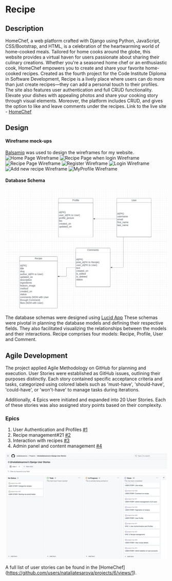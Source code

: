 # Recipe

## Description

HomeChef, a web platform crafted with Django using Python, JavaScript, CSS/Bootstrap, and HTML, is a celebration of the heartwarming world of home-cooked meals.
Tailored for home cooks around the globe, this website provides a virtual haven for users passionate about sharing their culinary creations. Whether you're a seasoned home chef or an enthusiastic cook, HomeChef empowers you to create and share your favorite home-cooked recipes.
Created as the fourth project for the Code Institute Diploma in Software Development, Recipe is a lively place where users can do more than just create recipes—they can add a personal touch to their profiles. The site also features user authentication and full CRUD functionality.
Elevate your dishes with appealing photos and share your cooking story through visual elements. Moreover, the platform includes CRUD, and gives the option to like and leave comments under the recipes.
Link to the live site - [HomeChef](https://recipeblog-e0d016298fa8.herokuapp.com/)

## Design

#### Wireframe mock-ups

[Balsamiq](https://balsamiq.com/) was used to design the wireframes for my website.
![Home Page Wireframe](/)
![Recipe Page when login Wireframe](/)
![Recipe Page Wireframe](/)
![Register Wireframe](/)
![Login Wireframe](/)
![Add new recipe Wireframe](/)
![MyProfile Wireframe](/)

#### Database Schema
![Database Schema Diagram](assets/databaseschema.png)
The database schemas were designed using [Lucid App](https://lucid.app/) These schemas were pivotal in planning the database models and defining their respective fields. They also facilitated visualizing the relationships between the models and their interactions. Recipe comprises four models: Recipe, Profile, User and Comment.

## Agile Development

The project applied Agile Methodology on GitHub for planning and execution. User Stories were established as GitHub issues, outlining their purposes distinctly. Each story contained specific acceptance criteria and tasks, categorized using colored labels such as 'must-have', 'should-have', 'could-have', or 'won't-have' to manage tasks during iterations.

Additionally, 4 Epics were initiated and expanded into 20 User Stories. Each of these stories was also assigned story points based on their complexity.

### Epics

1. User Authentication and Profiles [#1](https://github.com/users/nataliatesarova/projects/6/views/1?pane=issue&itemId=39537085)
2. Recipe management#21 [#2](https://github.com/users/nataliatesarova/projects/6/views/1?pane=issue&itemId=39569106)
3. Interaction with recipes [#3](https://github.com/users/nataliatesarova/projects/6/views/1?pane=issue&itemId=39571127)
4. Admin panel and content management [#4](https://github.com/users/nataliatesarova/projects/6/views/1?pane=issue&itemId=39536019)

![Django User Stories](assets/django_user_stories.png)

A full list of user stories can be found in the [HomeChef] (https://github.com/users/nataliatesarova/projects/6/views/1).

